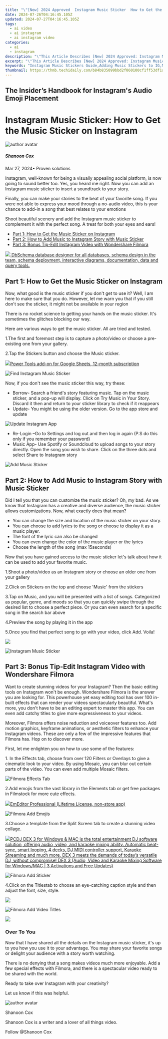 ```yaml
---
title: "\"[New] 2024 Approved  Instagram Music Sticker  How to Get the Music Sticker on Instagram\""
date: 2024-07-26T04:16:45.105Z
updated: 2024-07-27T04:16:45.105Z
tags:
  - ai video
  - ai instagram
  - ai instagram video
categories:
  - ai
  - instagram
description: "\"This Article Describes [New] 2024 Approved: Instagram Music Sticker: How to Get the Music Sticker on Instagram\""
excerpt: "\"This Article Describes [New] 2024 Approved: Instagram Music Sticker: How to Get the Music Sticker on Instagram\""
keywords: "Instagram Music Stickers Guide,Adding Music Stickers to IG,Music Sticker On Instagram Tips,Instagram Music Emoji Access,How To Use Music Stickers IG,Get Music Emoji on Instagram,Instagram Music Sticker Usage"
thumbnail: https://thmb.techidaily.com/b84b835099bbd2f060100cf1ff53df1a6537fd5a4b5a03be31336b43fbf43c35.jpg
---
```


## The Insider’s Handbook for Instagram's Audio Emoji Placement

# Instagram Music Sticker: How to Get the Music Sticker on Instagram

![author avatar](https://images.wondershare.com/filmora/article-images/shannon-cox.jpg)

##### Shanoon Cox

 Mar 27, 2024• Proven solutions

Instagram, well-known for being a visually appealing social platform, is now going to sound better too. Yes, you heard me right. Now you can add an Instagram music sticker to insert a soundtrack to your story.

Finally, you can make your stories to the beat of your favorite song. If you were not able to express your mood through a no-audio video, this is your chance to add-in a song that best relates to your emotions

Shoot beautiful scenery and add the Instagram music sticker to complement it with the perfect song. A treat for both your eyes and ears!

* [Part 1: How to Get the Music Sticker on Instagram](#part1)
* [Part 2: How to Add Music to Instagram Story with Music Sticker](#part2)
* [Part 3: Bonus Tip-Edit Instagram Video with Wondershare Filmora](#part3)

<!-- affiliate ads begin -->
<a href="https://shop.dbschema.com/order/checkout.php?PRODS=19867419&QTY=1&AFFILIATE=108875&CART=1"> <img src="https://secure.avangate.com/images/merchant/176b22bab4e94a28619ca2433b2ef241/products/1_icon256.png" border="0">
DbSchema database designer for all databases, schema design in the team, schema deployment, interactive diagrams, documentation, data and query tools. </a>
<!-- affiliate ads end -->
## Part 1: How to Get the Music Sticker on Instagram

Now, what good is the music sticker if you don't get to use it? Well, I am here to make sure that you do. However, let me warn you that if you still don't see the sticker, it might not be available in your region

There is no rocket science to getting your hands on the music sticker. It's sometimes the glitches blocking our way.

Here are various ways to get the music sticker. All are tried and tested.

1.The first and foremost step is to capture a photo/video or choose a pre-existing one from your gallery.

2.Tap the Stickers button and choose the Music sticker.

<!-- affiliate ads begin -->
<a href="https://secure.2checkout.com/order/checkout.php?PRODS=4721564&QTY=1&AFFILIATE=108875&CART=1"><img src="https://secure.avangate.com/images/merchant/c14a8df1e1b4d5297e9cb30cb34d5a00/products/copy_power-tools-48.png" border="0">Power Tools add-on for Google Sheets, 12-month subscription</a>
<!-- affiliate ads end -->
![Find Instagram Music Sticker](https://images.wondershare.com/filmora/article-images/find-instagram-music-sticker.jpg)

Now, if you don't see the music sticker this way, try these:

* Borrow- Search a friend's story featuring music. Tap on the music sticker, and a pop-up will display. Click on Try Music in Your Story. Discard it then and return to your sticker library to check if it reappears
* Update- You might be using the older version. Go to the app store and update

![Update Instagram App](https://images.wondershare.com/filmora/article-images/update-instagram-app.jpg)

* Re-Login –Go to Settings and log out and then log in again (P.S do this only if you remember your password)
* Music App- Use Spotify or Soundcloud to upload songs to your story directly. Open the song you wish to share. Click on the three dots and select Share to Instagram story

![Add Music Sticker](https://images.wondershare.com/filmora/article-images/add-music-sticker.jpg)

## Part 2: How to Add Music to Instagram Story with Music Sticker

Did I tell you that you can customize the music sticker? Oh, my bad. As we know that Instagram has a creative and diverse audience, the music sticker allows customizations. Now, what exactly does that mean?

* You can change the size and location of the music sticker on your story.
* You can choose to add lyrics to the song or choose to display it as a music player.
* The font of the lyric can also be changed
* You can even change the color of the music player or the lyrics
* Choose the length of the song (max 15seconds)

Now that you have gained access to the music sticker let's talk about how it can be used to add your favorite music.

1.Shoot a photo/video as an Instagram story or choose an older one from your gallery

2.Click on Stickers on the top and choose 'Music' from the stickers

3.Tap on Music, and you will be presented with a list of songs. Categorized as popular, genre, and moods so that you can quickly swipe through the desired list to choose a perfect piece. Or you can even search for a specific song in the search bar above

4.Preview the song by playing it in the app

5.Once you find that perfect song to go with your video, click Add. Voila!

<!-- affiliate ads begin -->
<a href="https://secure.2checkout.com/order/checkout.php?PRODS=4620780&QTY=1&AFFILIATE=108875&CART=1"><img src="https://secure.avangate.com/images/merchant/07dd4d5a72f5740ef0f035f201951476/728__90banner.jpg" border="0"></a>
<!-- affiliate ads end -->
![Instagram Music Sticker](https://images.wondershare.com/filmora/article-images/instagram-music-sticker.jpg)

## Part 3: Bonus Tip-Edit Instagram Video with Wondershare Filmora

Want to create stunning videos for your Instagram? Then the basic editing tools on Instagram won't be enough. Wondershare Filmora is the answer you are looking for. This powerhouse yet easy editing tool has over 100 in-built effects that can render your videos spectacularly beautiful. What's more, you don't have to be an editing expert to master this app. You can even add catchy titles to give more expressiveness to your videos.

Moreover, Filmora offers noise reduction and voiceover features too. Add motion graphics, keyframe animations, or aesthetic filters to enhance your Instagram videos. These are only a few of the impressive features that Filmora has. Hop on to discover more.

First, let me enlighten you on how to use some of the features:

1\. In the Effects tab, choose from over 120 Filters or Overlays to give a cinematic look to your video. By using Mosaic, you can blur out certain parts of the video. You can even add multiple Mosaic filters.

![Filmora Effects Tab](https://images.wondershare.com/filmora/article-images/filmora-effects-tab.jpg)

2.Add emojis from the vast library in the Elements tab or get free packages in Filmstock for more cute effects.

<!-- affiliate ads begin -->
<a href="https://shop.emeditor.com/order/checkout.php?PRODS=4631722&QTY=1&AFFILIATE=108875&CART=1"><img src="https://www.emeditor.com/wp-content/uploads/2023/05/frontpage2-2048x588.webp" border="0">EmEditor Professional (Lifetime License, non-store app)</a>
<!-- affiliate ads end -->
![Filmora Add Emojis](https://images.wondershare.com/filmora/article-images/filmora-add-emojis.jpg)

3.Choose a template from the Split Screen tab to create a stunning video collage.

<!-- affiliate ads begin -->
<a href="https://shop.pcdj.com/order/checkout.php?PRODS=4698824&QTY=1&AFFILIATE=108875&CART=1"> <img src="https://secure.avangate.com/images/merchant/47f4b6321e9fd8e8f7326a6adc1a7c1e/products/dex3pro-screenshot-homepage.png" border="0">PCDJ DEX 3 for Windows & MAC is the total entertainment DJ software solution, offering audio, video, and karaoke mixing ability. Automatic beat-sync, smart looping, 4 decks, DJ MIDI controller support, Karaoke Streaming and much more. 
DEX 3 meets the demands of today’s versatile DJ, without compromise! 
DEX 3 (Audio, Video and Karaoke Mixing Software for Windows/MAC | 3 Activations and Free Updates)</a>
<!-- affiliate ads end -->
![Filmora Add Sticker](https://images.wondershare.com/filmora/article-images/filmora-add-sticker.jpg)

4.Click on the Titlestab to choose an eye-catching caption style and then adjust the font, size, style.

<!-- affiliate ads begin -->
<a href="https://estore.winxdvd.com/order/checkout.php?PRODS=1412049&QTY=1&AFFILIATE=108875&CART=1"><img src="https://www.winxdvd.com/affiliate/new-banner/pt-200x200.jpg" border="0"></a>
<!-- affiliate ads end -->
![Filmora Add Video Titles](https://images.wondershare.com/filmora/article-images/filmora-add-video-titles.jpg)

<!-- affiliate ads begin -->
<a href="https://secure.2checkout.com/order/checkout.php?PRODS=4715391&QTY=1&AFFILIATE=108875&CART=1"><img src="https://secure.avangate.com/images/merchant/7f687767ccf20fcea1c9dc4a5adc2326/Digisigner_banner_728_x_90_color_version.png" border="0"></a>
<!-- affiliate ads end -->
### Over To You

Now that I have shared all the details on the Instagram music sticker, it's up to you how you use it to your advantage. You may share your favorite songs or delight your audience with a story worth watching.

There is no denying that a song makes videos much more enjoyable. Add a few special effects with Filmora, and there is a spectacular video ready to be shared with the world.

Ready to take over Instagram with your creativity?

Let us know if this was helpful.

![author avatar](https://images.wondershare.com/filmora/article-images/shannon-cox.jpg)

Shanoon Cox

Shanoon Cox is a writer and a lover of all things video.

Follow @Shanoon Cox



<ins class="adsbygoogle"
      style="display:block"
      data-ad-client="ca-pub-7571918770474297"
      data-ad-slot="8358498916"
      data-ad-format="auto"
      data-full-width-responsive="true"></ins>

